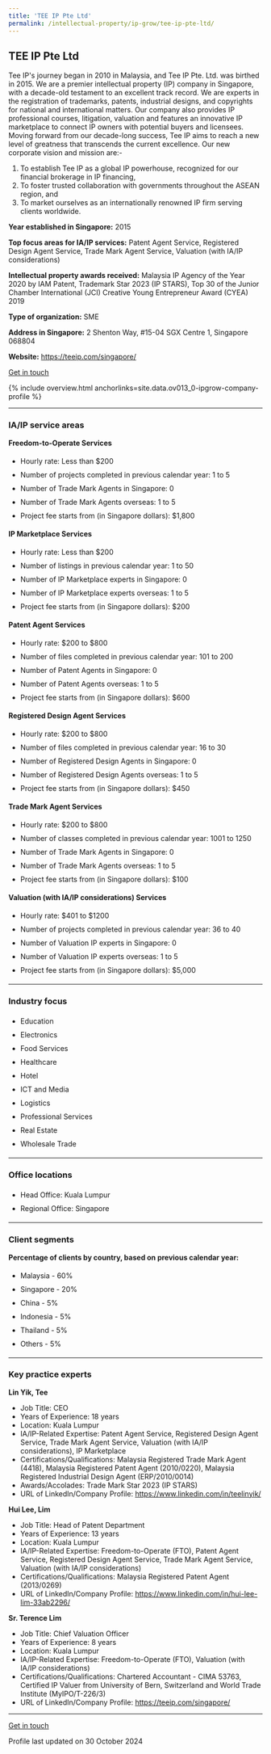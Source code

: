 ```yaml
---
title: 'TEE IP Pte Ltd'
permalink: /intellectual-property/ip-grow/tee-ip-pte-ltd/
---
```


## TEE IP Pte Ltd

Tee IP's journey began in 2010 in Malaysia, and Tee IP Pte. Ltd. was birthed in 2015. We are a premier intellectual property (IP) company in Singapore, with a decade-old testament to an excellent track record. We are experts in the registration of trademarks, patents, industrial designs, and copyrights for national and international matters. Our company also provides IP professional courses, litigation, valuation and features an innovative IP marketplace to connect IP owners with potential buyers and licensees. Moving forward from our decade-long success, Tee IP aims to reach a new level of greatness that transcends the current excellence. Our new corporate vision and mission are:-

1. To establish Tee IP as a global IP powerhouse, recognized for our financial brokerage in IP financing,
2. To foster trusted collaboration with governments throughout the ASEAN region, and
3. To market ourselves as an internationally renowned IP firm serving clients worldwide.

<b>Year established in Singapore:</b> 2015

<b>Top focus areas for IA/IP services:</b> Patent Agent Service, Registered Design Agent Service, Trade Mark Agent Service, Valuation (with IA/IP considerations)

<b>Intellectual property awards received:</b> Malaysia IP Agency of the Year 2020 by IAM Patent, Trademark Star 2023 (IP STARS), 
Top 30 of the Junior Chamber International (JCI) Creative Young Entrepreneur Award (CYEA) 2019


<b>Type of organization:</b> SME

<b>Address in Singapore:</b> 2 Shenton Way, #15-04 SGX Centre 1, Singapore 068804

<b>Website:</b> <a href='https://teeip.com/singapore/'>https://teeip.com/singapore/</a>

<a class='btn' href='https://form.gov.sg/67d7c76d390278b935b41d95' target='_blank' rel='noopener'>Get in touch</a>

{% include overview.html anchorlinks=site.data.ov013_0-ipgrow-company-profile %}

---
<a name='ip-related-service-areas'></a>
### IA/IP service areas

**Freedom-to-Operate Services**

<ul>
<li style='line-height: 27px; margin: 0px 0px !important'>Hourly rate:  Less than $200</li>
<li style='line-height: 27px; margin: 0px 0px !important'>Number of projects completed in previous calendar year: 1 to 5</li>
<li style='line-height: 27px; margin: 0px 0px !important'>Number of Trade Mark Agents in Singapore: 0</li>
<li style='line-height: 27px; margin: 0px 0px !important'>Number of Trade Mark Agents overseas: 1 to 5</li>
<li style='line-height: 27px; margin: 0px 0px !important'>Project fee starts from (in Singapore dollars):  $1,800</li>
</ul>

**IP Marketplace Services**

<ul>
<li style='line-height: 27px; margin: 0px 0px !important'>Hourly rate:  Less than $200</li>
<li style='line-height: 27px; margin: 0px 0px !important'>Number of listings in previous calendar year: 1 to 50</li>
<li style='line-height: 27px; margin: 0px 0px !important'>Number of IP Marketplace experts in Singapore: 0</li>
<li style='line-height: 27px; margin: 0px 0px !important'>Number of IP Marketplace experts overseas: 1 to 5</li>
<li style='line-height: 27px; margin: 0px 0px !important'>Project fee starts from (in Singapore dollars):  $200</li>
</ul>

**Patent Agent Services**

<ul>
<li style='line-height: 27px; margin: 0px 0px !important'>Hourly rate:  $200 to $800</li>
<li style='line-height: 27px; margin: 0px 0px !important'>Number of files completed in previous calendar year: 101 to 200</li>
<li style='line-height: 27px; margin: 0px 0px !important'>Number of Patent Agents in Singapore: 0</li>
<li style='line-height: 27px; margin: 0px 0px !important'>Number of Patent Agents overseas: 1 to 5</li>
<li style='line-height: 27px; margin: 0px 0px !important'>Project fee starts from (in Singapore dollars):  $600</li>
</ul>

**Registered Design Agent Services**

<ul>
<li style='line-height: 27px; margin: 0px 0px !important'>Hourly rate: $200 to $800</li>
<li style='line-height: 27px; margin: 0px 0px !important'>Number of files completed in previous calendar year: 16 to 30</li>
<li style='line-height: 27px; margin: 0px 0px !important'>Number of Registered Design Agents in Singapore: 0</li>
<li style='line-height: 27px; margin: 0px 0px !important'>Number of Registered Design Agents overseas: 1 to 5</li>
<li style='line-height: 27px; margin: 0px 0px !important'>Project fee starts from (in Singapore dollars): $450</li>
</ul>

**Trade Mark Agent Services**

<ul>
<li style='line-height: 27px; margin: 0px 0px !important'>Hourly rate:  $200 to $800</li>
<li style='line-height: 27px; margin: 0px 0px !important'>Number of classes completed in previous calendar year: 1001 to 1250</li>
<li style='line-height: 27px; margin: 0px 0px !important'>Number of Trade Mark Agents in Singapore: 0</li>
<li style='line-height: 27px; margin: 0px 0px !important'>Number of Trade Mark Agents overseas: 1 to 5</li>
<li style='line-height: 27px; margin: 0px 0px !important'>Project fee starts from (in Singapore dollars):  $100</li>
</ul>

**Valuation (with IA/IP considerations) Services**

<ul>
<li style='line-height: 27px; margin: 0px 0px !important'>Hourly rate:  $401 to $1200</li>
<li style='line-height: 27px; margin: 0px 0px !important'>Number of projects completed in previous calendar year: 36 to 40</li>
<li style='line-height: 27px; margin: 0px 0px !important'>Number of Valuation IP experts in Singapore: 0</li>
<li style='line-height: 27px; margin: 0px 0px !important'>Number of Valuation IP experts overseas: 1 to 5</li>
<li style='line-height: 27px; margin: 0px 0px !important'>Project fee starts from (in Singapore dollars):  $5,000</li>
</ul>

---
<a name='industry-focus'></a>
### Industry focus

<ul><li style='line-height: 27px; margin: 0px 0px !important'> Education</li><li style='line-height: 27px; margin: 0px 0px !important'>Electronics</li><li style='line-height: 27px; margin: 0px 0px !important'>Food Services</li><li style='line-height: 27px; margin: 0px 0px !important'>Healthcare</li><li style='line-height: 27px; margin: 0px 0px !important'>Hotel</li><li style='line-height: 27px; margin: 0px 0px !important'>ICT and Media</li><li style='line-height: 27px; margin: 0px 0px !important'>Logistics</li><li style='line-height: 27px; margin: 0px 0px !important'>Professional Services</li><li style='line-height: 27px; margin: 0px 0px !important'>Real Estate</li><li style='line-height: 27px; margin: 0px 0px !important'>Wholesale Trade</li></ul>

---
<a name='office-locations'></a>
### Office locations

<ul><li style='line-height: 27px; margin: 0px 0px !important'> Head Office: Kuala Lumpur</li><li style='line-height: 27px; margin: 0px 0px !important'>Regional Office: Singapore</li></ul>

---
<a name='client-segments'></a>
### Client segments

**Percentage of clients by country, based on previous calendar year:**

<ul><li style='line-height: 27px; margin: 0px 0px !important'> Malaysia - 60%</li><li style='line-height: 27px; margin: 0px 0px !important'>Singapore - 20%</li><li style='line-height: 27px; margin: 0px 0px !important'>China - 5%</li><li style='line-height: 27px; margin: 0px 0px !important'>Indonesia - 5%</li><li style='line-height: 27px; margin: 0px 0px !important'>Thailand - 5%</li><li style='line-height: 27px; margin: 0px 0px !important'>Others - 5%</li></ul>

---
<a name='key-practice-experts'></a>
### Key practice experts

**Lin Yik, Tee**

- Job Title: CEO
- Years of Experience: 18 years
- Location: Kuala Lumpur
- IA/IP-Related Expertise: Patent Agent Service, Registered Design Agent Service, Trade Mark Agent Service, Valuation (with IA/IP considerations), IP Marketplace
- Certifications/Qualifications: Malaysia Registered Trade Mark Agent (4418), Malaysia Registered Patent Agent (2010/0220), Malaysia Registered Industrial Design Agent (ERP/2010/0014)
- Awards/Accolades: Trade Mark Star 2023 (IP STARS)
- URL of LinkedIn/Company Profile: <a href="https://www.linkedin.com/in/teelinyik/" target="_blank" rel="noopener">https://www.linkedin.com/in/teelinyik/</a>

**Hui Lee, Lim**
- Job Title: Head of Patent Department 
- Years of Experience: 13 years
- Location: Kuala Lumpur 
- IA/IP-Related Expertise: Freedom-to-Operate (FTO), Patent Agent Service, Registered Design Agent Service, Trade Mark Agent Service, Valuation (with IA/IP considerations)
- Certifications/Qualifications: Malaysia Registered Patent Agent (2013/0269)
- URL of LinkedIn/Company Profile: <a href="https://www.linkedin.com/in/hui-lee-lim-33ab2296/" target="_blank" rel="noopener">https://www.linkedin.com/in/hui-lee-lim-33ab2296/</a>


**Sr. Terence Lim**

- Job Title: Chief Valuation Officer
- Years of Experience: 8 years
- Location: Kuala Lumpur
- IA/IP-Related Expertise: Freedom-to-Operate (FTO), Valuation (with IA/IP considerations)
- Certifications/Qualifications: Chartered Accountant - CIMA 53763, Certified IP Valuer from University of Bern, Switzerland and World Trade Institute (MyIPO/T-226/3)
- URL of LinkedIn/Company Profile: <a href="https://teeip.com/singapore/" target="_blank" rel="noopener">https://teeip.com/singapore/</a>


---
<p>
<a class='btn' href='https://form.gov.sg/67d7c76d390278b935b41d95' target='_blank' rel='noopener'>Get in touch</a>
</p>
Profile last updated on 30 October 2024
